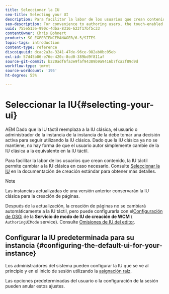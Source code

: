 ```yaml
---
title: Seleccionar la IU
seo-title: Selecting your UI
description: Para facilitar la labor de los usuarios que crean contenido, la IU táctil permite cambiar a la IU clásica en caso necesario.
seo-description: For convenience to authoring users, the touch-enabled UI does allow for switching to the classic UI when necessary.
uuid: 755e513e-990c-4dba-8316-623f17bf5c33
contentOwner: Chris Bohnert
products: SG_EXPERIENCEMANAGER/6.5/SITES
topic-tags: introduction
content-type: reference
discoiquuid: dcac2a3a-3241-47de-96ce-982ab0bc05eb
exl-id: 57d45b06-e76e-420c-8cd0-389bd9f811af
source-git-commit: b220adf6fa3e9faf94389b9a9416b7fca2f89d9d
workflow-type: tm+mt
source-wordcount: '195'
ht-degree: 55%

---
```


# Seleccionar la IU{#selecting-your-ui}

AEM Dado que la IU táctil reemplaza a la IU clásica, el usuario o administrador de la instancia de la instancia de la debe tomar una decisión activa para seguir utilizando la IU clásica. Dado que la IU clásica ya no se mantiene, no hay forma de que el usuario autor simplemente cambie de la IU clásica a la equivalente en la IU táctil.

Para facilitar la labor de los usuarios que crean contenido, la IU táctil permite cambiar a la IU clásica en caso necesario. Consulte [Seleccionar la IU](/help/sites-authoring/select-ui.md) en la documentación de creación estándar para obtener más detalles.

>[!NOTE]
>
>Las instancias actualizadas de una versión anterior conservarán la IU clásica para la creación de páginas.
>
>Después de la actualización, la creación de páginas no se cambiará automáticamente a la IU táctil, pero puede configurarla con el[Configuración de OSGi](/help/sites-deploying/configuring-osgi.md) de la **Servicio de modo de IU de creación de WCM** ( `AuthoringUIMode` service). Consulte [Omisiones de IU del editor](#uioverridesfortheeditor).

## Configurar la IU predeterminada para su instancia {#configuring-the-default-ui-for-your-instance}

Los administradores del sistema pueden configurar la IU que se ve al principio y en el inicio de sesión utilizando la [asignación raíz](/help/sites-deploying/osgi-configuration-settings.md#daycqrootmapping).

Las opciones predeterminadas del usuario o la configuración de la sesión pueden anular estos ajustes.
